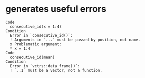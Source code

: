 # generates useful errors

    Code
      consecutive_id(x = 1:4)
    Condition
      Error in `consecutive_id()`:
      ! Arguments in `...` must be passed by position, not name.
      x Problematic argument:
      * x = 1:4
    Code
      consecutive_id(mean)
    Condition
      Error in `vctrs::data_frame()`:
      ! `..1` must be a vector, not a function.

